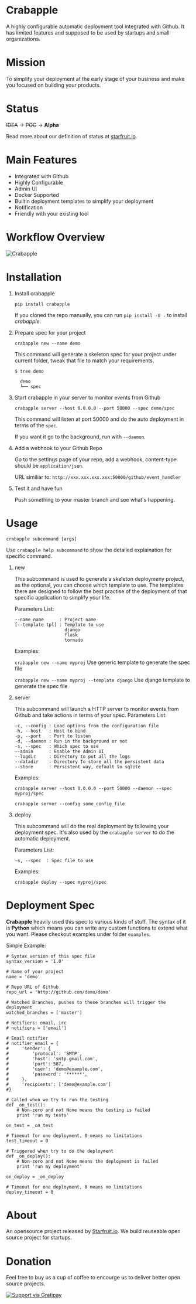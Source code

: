 Crabapple
========

A highly configurable automatic deployment tool integrated with Github. It has limited features and supposed to be used by startups and small organizations.

Mission
========

To simplify your deployment at the early stage of your business and make you focused on building your products.

Status
=======

~~IDEA~~ -> ~~POC~~ -> **Alpha**

Read more about our definition of status at [starfruit.io](http://blog.starfruit.io/definition-of-status).


Main Features
=======

* Integrated with Github
* Highly Configurable
* Admin UI
* Docker Supported
* Builtin deployment templates to simplify your deployment
* Notification
* Friendly with your existing tool

Workflow Overview
====

![Crabapple](http://code-trick.com/assets/images/crabapple.png)


Installation
====

1. Install crabapple

   ```pip install crabapple```

   If you cloned the repo manually, you can run ```pip install -U .``` to install *crabapple*.


2. Prepare spec for your project

   ```crabapple new --name demo```

   This command will generate a skeleton spec for your project under current folder, tweak that file to match your requirements.

   ```
   $ tree demo

     demo
     └── spec
   ```

3. Start crabapple in your server to monitor events from Github

   ```crabapple server --host 0.0.0.0 --port 50000 --spec demo/spec```

   This command will listen at port 50000 and do the auto deployment in terms of the ```spec```.

   If you want it go to the background, run with ```--daemon```.

4. Add a webhook to your Github Repo

   Go to the settings page of your repo, add a webhook, content-type should be ```application/json```.

   URL similiar to: ```http://xxx.xxx.xxx.xxx:50000/github/event_handler```

5. Test it and have fun

   Push something to your master branch and see what's happening.

Usage
=====

```crabapple subcommand [args]```

Use ```crabapple help subcommand``` to show the detailed explaination for specific command.

1. new

   This subcommand is used to generate a skeleton deploymeny project, as the optional, you can choose which template to use.
   The templates there are designed to follow the best practise of the deployment of that specific application to simplify your life.

   Parameters List:

   ```
   --name name      : Project name
   [--template tpl] : Template to use
                      django
                      flask
                      tornado

   ```

   Examples:

   ```crabapple new --name myproj``` Use generic template to generate the spec file

   ```crabapple new --name myproj --template django``` Use django template to generate the spec file

2. server

   This subcommand will launch a HTTP server to monitor events from Github and take actions in terms of your spec.
   Parameters List:

   ```
   -c, --config : Load options from the configuration file
   -h, --host   : Host to bind
   -p, --port   : Port to listen
   -d, --daemon : Run in the background or not
   -s, --spec   : Which spec to use
   --admin      : Enable the Admin UI
   --logdir     : Directory to put all the logs
   --datadir    : Directory To store all the persistent data
   --store      : Persistent way, default to sqlite
   ```

   Examples:

   ```crabapple server --host 0.0.0.0 --port 50000 --daemon --spec myproj/spec```

   ```crabapple server --config some_config_file```

3. deploy

   This subcommand will do the real deployment by following your deployment spec. It's also used by the ```crabapple server``` to do the automatic deployment.

   Parameters List:

   ```
   -s, --spec  : Spec file to use
   ```

   Examples:

   ```crabapple deploy --spec myproj/spec```


Deployment Spec
=====

**Crabapple** heavily used this spec to various kinds of stuff. The syntax of it is **Python** which means you can write any custom functions to extend what you want. Please checkout examples under folder ```examples```.

Simple Example:
```
# Syntax version of this spec file
syntax_version = '1.0'

# Name of your project
name = 'demo'

# Repo URL of Github
repo_url = 'http://github.com/demo/demo'

# Watched Branches, pushes to these branches will trigger the deployment
watched_branches = ['master']

# Notifiers: email, irc
# notifiers = ['email']

# Email notifier
# notifier_email = {
#     'sender': {
#         'protocol': 'SMTP',
#         'host': 'smtp.gmail.com',
#         'port': 587,
#         'user': 'demo@example.com',
#         'password': '******',
#     },
#     'recipients': ['demo@example.com']
#}

# Called when we try to run the testing
def _on_test():
    # Non-zero and not None means the testing is failed
    print 'run my tests'

on_test = _on_test

# Timeout for one deployment, 0 means no limitations
test_timeout = 0

# Triggered when try to do the deployment
def _on_deploy():
    # Non-zero and not None means the deployment is failed
    print 'run my deployment'

on_deploy = _on_deploy

# Timeout for one deployment, 0 means no limitations
deploy_timeout = 0

```


About
=====

An opensource project released by [Starfruit.io](http://starfruit.io). We build reuseable open source project for startups.

Donation
======

Feel free to buy us a cup of coffee to encourge us to deliver better open source projects.

[![Support via Gratipay](https://cdn.rawgit.com/gratipay/gratipay-badge/2.3.0/dist/gratipay.png)](https://gratipay.com/RockLi/)
